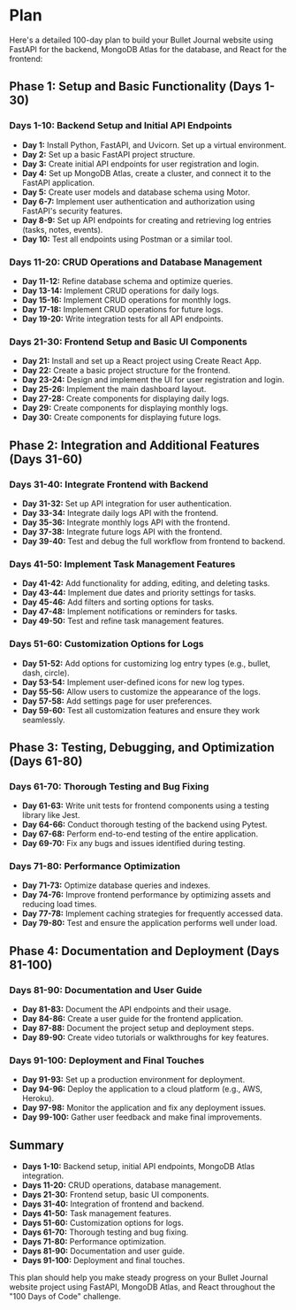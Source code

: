 # Plan

Here's a detailed 100-day plan to build your Bullet Journal website using FastAPI for the backend, MongoDB Atlas for the database, and React for the frontend:

## Phase 1: Setup and Basic Functionality (Days 1-30)

### Days 1-10: Backend Setup and Initial API Endpoints

- **Day 1:** Install Python, FastAPI, and Uvicorn. Set up a virtual environment.
- **Day 2:** Set up a basic FastAPI project structure.
- **Day 3:** Create initial API endpoints for user registration and login.
- **Day 4:** Set up MongoDB Atlas, create a cluster, and connect it to the FastAPI application.
- **Day 5:** Create user models and database schema using Motor.
- **Day 6-7:** Implement user authentication and authorization using FastAPI's security features.
- **Day 8-9:** Set up API endpoints for creating and retrieving log entries (tasks, notes, events).
- **Day 10:** Test all endpoints using Postman or a similar tool.

### Days 11-20: CRUD Operations and Database Management

- **Day 11-12:** Refine database schema and optimize queries.
- **Day 13-14:** Implement CRUD operations for daily logs.
- **Day 15-16:** Implement CRUD operations for monthly logs.
- **Day 17-18:** Implement CRUD operations for future logs.
- **Day 19-20:** Write integration tests for all API endpoints.

### Days 21-30: Frontend Setup and Basic UI Components

- **Day 21:** Install and set up a React project using Create React App.
- **Day 22:** Create a basic project structure for the frontend.
- **Day 23-24:** Design and implement the UI for user registration and login.
- **Day 25-26:** Implement the main dashboard layout.
- **Day 27-28:** Create components for displaying daily logs.
- **Day 29:** Create components for displaying monthly logs.
- **Day 30:** Create components for displaying future logs.

## Phase 2: Integration and Additional Features (Days 31-60)

### Days 31-40: Integrate Frontend with Backend

- **Day 31-32:** Set up API integration for user authentication.
- **Day 33-34:** Integrate daily logs API with the frontend.
- **Day 35-36:** Integrate monthly logs API with the frontend.
- **Day 37-38:** Integrate future logs API with the frontend.
- **Day 39-40:** Test and debug the full workflow from frontend to backend.

### Days 41-50: Implement Task Management Features

- **Day 41-42:** Add functionality for adding, editing, and deleting tasks.
- **Day 43-44:** Implement due dates and priority settings for tasks.
- **Day 45-46:** Add filters and sorting options for tasks.
- **Day 47-48:** Implement notifications or reminders for tasks.
- **Day 49-50:** Test and refine task management features.

### Days 51-60: Customization Options for Logs

- **Day 51-52:** Add options for customizing log entry types (e.g., bullet, dash, circle).
- **Day 53-54:** Implement user-defined icons for new log types.
- **Day 55-56:** Allow users to customize the appearance of the logs.
- **Day 57-58:** Add settings page for user preferences.
- **Day 59-60:** Test all customization features and ensure they work seamlessly.

## Phase 3: Testing, Debugging, and Optimization (Days 61-80)

### Days 61-70: Thorough Testing and Bug Fixing

- **Day 61-63:** Write unit tests for frontend components using a testing library like Jest.
- **Day 64-66:** Conduct thorough testing of the backend using Pytest.
- **Day 67-68:** Perform end-to-end testing of the entire application.
- **Day 69-70:** Fix any bugs and issues identified during testing.

### Days 71-80: Performance Optimization

- **Day 71-73:** Optimize database queries and indexes.
- **Day 74-76:** Improve frontend performance by optimizing assets and reducing load times.
- **Day 77-78:** Implement caching strategies for frequently accessed data.
- **Day 79-80:** Test and ensure the application performs well under load.

## Phase 4: Documentation and Deployment (Days 81-100)

### Days 81-90: Documentation and User Guide

- **Day 81-83:** Document the API endpoints and their usage.
- **Day 84-86:** Create a user guide for the frontend application.
- **Day 87-88:** Document the project setup and deployment steps.
- **Day 89-90:** Create video tutorials or walkthroughs for key features.

### Days 91-100: Deployment and Final Touches

- **Day 91-93:** Set up a production environment for deployment.
- **Day 94-96:** Deploy the application to a cloud platform (e.g., AWS, Heroku).
- **Day 97-98:** Monitor the application and fix any deployment issues.
- **Day 99-100:** Gather user feedback and make final improvements.

## Summary

- **Days 1-10:** Backend setup, initial API endpoints, MongoDB Atlas integration.
- **Days 11-20:** CRUD operations, database management.
- **Days 21-30:** Frontend setup, basic UI components.
- **Days 31-40:** Integration of frontend and backend.
- **Days 41-50:** Task management features.
- **Days 51-60:** Customization options for logs.
- **Days 61-70:** Thorough testing and bug fixing.
- **Days 71-80:** Performance optimization.
- **Days 81-90:** Documentation and user guide.
- **Days 91-100:** Deployment and final touches.

This plan should help you make steady progress on your Bullet Journal website project using FastAPI, MongoDB Atlas, and React throughout the "100 Days of Code" challenge.